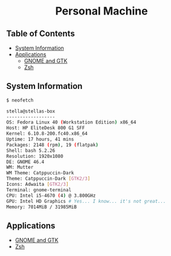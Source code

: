 <h1 align="center">Personal Machine</h1>

## Table of Contents

- [System Information](#system-information)
- [Applications](#applications)
  - [GNOME and GTK](./applications/gnome/README.md)
  - [Zsh](./applications/zsh/README.md)


## System Information

```sh
$ neofetch

stella@stellas-box 
------------------ 
OS: Fedora Linux 40 (Workstation Edition) x86_64 
Host: HP EliteDesk 800 G1 SFF 
Kernel: 6.10.8-200.fc40.x86_64 
Uptime: 17 hours, 41 mins 
Packages: 2148 (rpm), 19 (flatpak) 
Shell: bash 5.2.26 
Resolution: 1920x1080 
DE: GNOME 46.4 
WM: Mutter 
WM Theme: Catppuccin-Dark 
Theme: Catppuccin-Dark [GTK2/3] 
Icons: Adwaita [GTK2/3] 
Terminal: gnome-terminal 
CPU: Intel i5-4670 (4) @ 3.800GHz 
GPU: Intel HD Graphics # Yes... I know... it's not great...
Memory: 7014MiB / 31985MiB
```

## Applications

- [GNOME and GTK](./applications/gnome/README.md)
- [Zsh](./applications/zsh/README.md)